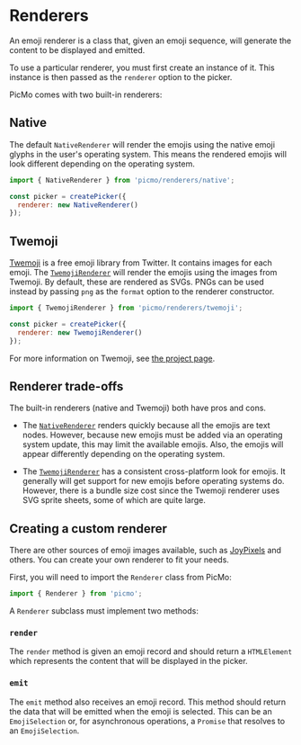 # Renderers

An emoji renderer is a class that, given an emoji sequence, will generate the content to be displayed and emitted. 

To use a particular renderer, you must first create an instance of it. This instance is then passed as the `renderer` option to the picker.

PicMo comes with two built-in renderers:

## Native

The default `NativeRenderer` will render the emojis using the native emoji glyphs in the user's operating system. This means the rendered emojis will look different depending on the operating system.

```javascript
import { NativeRenderer } from 'picmo/renderers/native';

const picker = createPicker({
  renderer: new NativeRenderer()
});
```

## Twemoji

[Twemoji](https://twemoji.twitter.com/) is a free emoji library from Twitter. It contains images for each emoji. The [`TwemojiRenderer`](../api/renderer-twemoji/classes/twemoji-renderer) will render the emojis using the images from Twemoji. By default, these are rendered as SVGs. PNGs can be used instead by passing `png` as the `format` option to the renderer constructor.

```javascript
import { TwemojiRenderer } from 'picmo/renderers/twemoji';

const picker = createPicker({
  renderer: new TwemojiRenderer()
});
```

For more information on Twemoji, see [the project page](https://twemoji.twitter.com/).

## Renderer trade-offs

The built-in renderers (native and Twemoji) both have pros and cons.

- The [`NativeRenderer`](../api/picmo/classes/native-renderer) renders quickly because all the emojis are text nodes. However, because new emojis must be added via an operating system update, this may limit the available emojis. Also, the emojis will appear differently depending on the operating system.

- The [`TwemojiRenderer`](../api/renderer-twemoji/classes/twemoji-renderer) has a consistent cross-platform look for emojis. It generally will get support for new emojis before operating systems do. However, there is a bundle size cost since the Twemoji renderer uses SVG sprite sheets, some of which are quite large. 

## Creating a custom renderer

There are other sources of emoji images available, such as [JoyPixels](https://www.joypixels.com/) and others. You can create your own renderer to fit your needs.

First, you will need to import the `Renderer` class from PicMo:

```javascript
import { Renderer } from 'picmo';
```

A `Renderer` subclass must implement two methods:

### `render`

The `render` method is given an emoji record and should return a `HTMLElement` which represents the content that will be displayed in the picker.

### `emit`

The `emit` method also receives an emoji record. This method should return the data that will be emitted when the emoji is selected. This can be an `EmojiSelection` or, for asynchronous operations, a `Promise` that resolves to an `EmojiSelection`.
